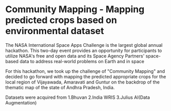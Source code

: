 # Community Mapping  - Mapping predicted crops based on environmental dataset

The NASA International Space Apps Challenge is the largest global annual hackathon. This two-day event provides an opportunity for participants to utilize NASA's free and open data and its Space Agency Partners' space-based data to address real-world problems on Earth and in space

For this hackathon, we took up the challenge of "Community Mapping" and decided to go forward with mapping the predicted appropriate crops for the local region of Vijayawada, Amaravati and Guntur on the backdrop of the thematic map of the state of Andhra Pradesh, India.

Datasets were acquired from
 1.Bhuvan 
 2.India WRIS
 3.Julius AI(Data Augmentation)
